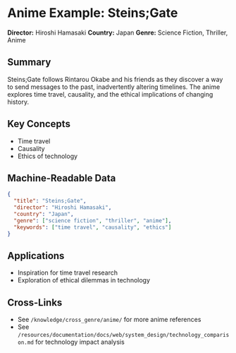 # Anime Example: Steins;Gate

**Director:** Hiroshi Hamasaki
**Country:** Japan
**Genre:** Science Fiction, Thriller, Anime

## Summary
Steins;Gate follows Rintarou Okabe and his friends as they discover a way to send messages to the past, inadvertently altering timelines. The anime explores time travel, causality, and the ethical implications of changing history.

## Key Concepts
- Time travel
- Causality
- Ethics of technology

## Machine-Readable Data
```json
{
  "title": "Steins;Gate",
  "director": "Hiroshi Hamasaki",
  "country": "Japan",
  "genre": ["science fiction", "thriller", "anime"],
  "keywords": ["time travel", "causality", "ethics"]
}
```

## Applications
- Inspiration for time travel research
- Exploration of ethical dilemmas in technology

## Cross-Links
- See `/knowledge/cross_genre/anime/` for more anime references
- See `/resources/documentation/docs/web/system_design/technology_comparison.md` for technology impact analysis
